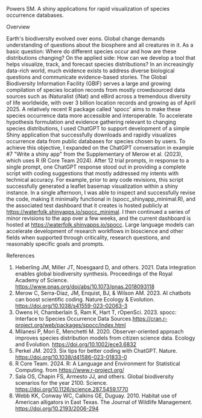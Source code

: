 Powers SM. A shiny applications for rapid visualization of species occurrence databases.

Overview

Earth's biodiversity evolved over eons. Global change demands understanding of questions about the biosphere and all creatures in it. As a basic question: Where do different species occur and how are these distributions changing? On the applied side: How can we develop a tool that helps visualize, track, and forecast species distributions? In an increasingly data-rich world, much evidence exists to address diverse biological questions and communicate evidence-based stories. The Global Biodiversity Information Facility (GBIF) serves a large and growing compilation of species location records from mostly crowdsourced data sources such as iNaturalist (iNat) and eBird across a tremendous diversity of life worldwide, with over 3 billion location records and growing as of April 2025. A relatively recent R package called 'spocc' aims to make these species occurrence data more accessible and interoperable. To accelerate hypothesis formulation and evidence gathering relevant to changing species distributions, I used ChatGPT to support development of a simple Shiny application that successfully downloads and rapidly visualizes occurrence data from public databases for species chosen by users. To achieve this objective, I expanded on the ChatGPT conversation in example #7 "Write a shiny app" from the Supplementary of Merow et al. (2023), which uses R (R Core Team 2024). After 12 trial prompts, in response to a single prompt, one ChatGPT response stood out in providing a complete script with coding suggestions that mostly addressed my intents with technical accuracy. For example, prior to any code revisions, this script successfully generated a leaflet basemap visualization within a shiny instance. In a single afternoon, I was able to inspect and successfully revise the code, making it minimally functional in (spocc_shinyapp_minimal.R), and the associated test dashboard that it creates is hosted publicly at https://waterfolk.shinyapps.io/spocc_minimal. I then continued a series of minor revisions to the app over a few weeks, and the current dashboard is hosted at https://waterfolk.shinyapps.io/spocc. Large language models can accelerate development of research workflows in bioscience and other fields when supported through criticality, research questions, and reasonably specific goals and prompts. 

References
1. Heberling JM, Miller JT, Noesgaard D, and others. 2021. Data integration enables global biodiversity synthesis. Proceedings of the Royal Academy of Science. https://www.pnas.org/doi/abs/10.1073/pnas.2018093118
2. Merow C, Serra-Diaz, JM, Enquist, BJ, & Wilson AM. 2023. AI chatbots can boost scientific coding. Nature Ecology & Evolution. https://doi.org/10.1038/s41559-023-02063-3
3. Owens H, Chamberlain S, Ram K, Hart T, rOpenSci. 2023. spocc: Interface to Species Occurrence Data Sources.https://cran.r-project.org/web/packages/spocc/index.html
4. Milanesi P, Mori E, Menchetti M. 2020. Observer-oriented approach improves species distribution models from citizen science data. Ecology and Evolution. https://doi.org/10.1002/ece3.6832
5. Perkel JM. 2023. Six tips for better coding with ChatGPT. Nature. https://doi.org/10.1038/d41586-023-01833-0
6. R Core Team. 2024. R: A Language and Environment for Statistical Computing. from https://www.r-project.org/
7. Sala OS, Chapin FS, Armesto JJ, and others. Global biodiversity scenarios for the year 2100. Science. https://doi.org/10.1126/science.287.5459.1770
8. Webb KK, Conway WC, Calkins GE, Duguay. 2010. Habitat use of American alligators in East Texas. The Journal of Wildlife Management. https://doi.org/10.2193/2006-294
